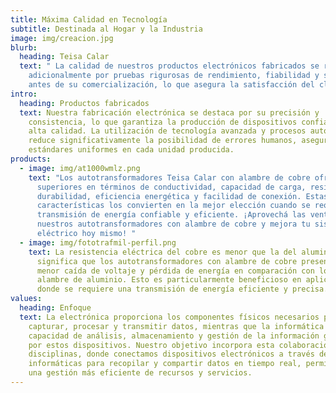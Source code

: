 ```yaml
---
title: Máxima Calidad en Tecnología
subtitle: Destinada al Hogar y la Industria
image: img/creacion.jpg
blurb:
  heading: Teisa Calar
  text: " La calidad de nuestros productos electrónicos fabricados se respalda
    adicionalmente por pruebas rigurosas de rendimiento, fiabilidad y seguridad
    antes de su comercialización, lo que asegura la satisfacción del cliente."
intro:
  heading: Productos fabricados
  text: Nuestra fabricación electrónica se destaca por su precisión y
    consistencia, lo que garantiza la producción de dispositivos confiables y de
    alta calidad. La utilización de tecnología avanzada y procesos automatizados
    reduce significativamente la posibilidad de errores humanos, asegurando
    estándares uniformes en cada unidad producida.
products:
  - image: img/at1000wmlz.png
    text: "Los autotransformadores Teisa Calar con alambre de cobre ofrecen ventajas
      superiores en términos de conductividad, capacidad de carga, resistencia,
      durabilidad, eficiencia energética y facilidad de conexión. Estas
      características los convierten en la mejor elección cuando se requiere una
      transmisión de energía confiable y eficiente. ¡Aprovechá las ventajas de
      nuestros autotransformadores con alambre de cobre y mejora tu sistema
      eléctrico hoy mismo! "
  - image: img/fototrafmil-perfil.png
    text: La resistencia eléctrica del cobre es menor que la del aluminio, lo que
      significa que los autotransformadores con alambre de cobre presentan una
      menor caída de voltaje y pérdida de energía en comparación con los de
      alambre de aluminio. Esto es particularmente beneficioso en aplicaciones
      donde se requiere una transmisión de energía eficiente y precisa.
values:
  heading: Enfoque
  text: La electrónica proporciona los componentes físicos necesarios para
    capturar, procesar y transmitir datos, mientras que la informática aporta la
    capacidad de análisis, almacenamiento y gestión de la información generada
    por estos dispositivos. Nuestro objetivo incorpora esta colaboración entre
    disciplinas, donde conectamos dispositivos electrónicos a través de redes
    informáticas para recopilar y compartir datos en tiempo real, permitiendo
    una gestión más eficiente de recursos y servicios.
---
```

